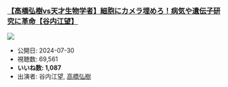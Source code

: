 ### [【高橋弘樹vs天才生物学者】細胞にカメラ埋めろ！病気や遺伝子研究に革命【谷内江望】](https://www.youtube.com/watch?v=v5J172gvBUI)
[![](https://img.youtube.com/vi/v5J172gvBUI/sddefault.jpg)](https://www.youtube.com/watch?v=v5J172gvBUI)
-   公開日: 2024-07-30
-   視聴数: 69,561
-   **いいね数: 1,087**
-   出演者: 谷内江望, [高橋弘樹](/rehacq_fan/people/高橋弘樹 "wikilink")
